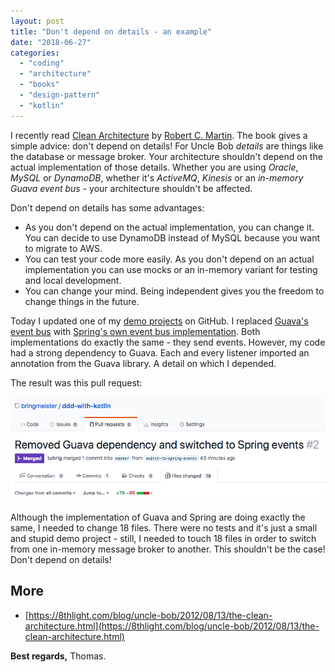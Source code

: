 ```yaml
---
layout: post
title: "Don't depend on details - an example"
date: "2018-06-27"
categories: 
  - "coding"
  - "architecture"
  - "books"
  - "design-pattern"
  - "kotlin"
---
```


I recently read [Clean Architecture](https://www.safaribooksonline.com/library/view/clean-architecture-a/9780134494272/) by [Robert C. Martin](https://github.com/unclebob). 
The book gives a simple advice: don't depend on details! 
For Uncle Bob _details_ are things like the database or message broker. 
Your architecture shouldn't depend on the actual implementation of those details. 
Whether you are using _Oracle_, _MySQL_ or _DynamoDB_, whether it's _ActiveMQ_, _Kinesis_ or an _in-memory Guava event bus_ - your architecture shouldn't be affected.

Don't depend on details has some advantages:

- As you don't depend on the actual implementation, you can change it.
You can decide to use DynamoDB instead of MySQL because you want to migrate to AWS.
- You can test your code more easily. 
As you don't depend on an actual implementation you can use mocks or an in-memory variant for testing and local development.
- You can change your mind. 
Being independent gives you the freedom to change things in the future.

Today I updated one of my [demo projects](https://github.com/tuhrig/ddd-with-kotlin) on GitHub. 
I replaced [Guava's event bus](https://github.com/google/guava/wiki/EventBusExplained) with [Spring's own event bus implementation](https://spring.io/blog/2015/02/11/better-application-events-in-spring-framework-4-2). 
Both implementations do exactly the same - they send events. 
However, my code had a strong dependency to Guava. 
Each and every listener imported an annotation from the Guava library. 
A detail on which I depended.

The result was this pull request:

![](/images/2018/06/pr.png)

Although the implementation of Guava and Spring are doing exactly the same, I needed to change 18 files. 
There were no tests and it's just a small and stupid demo project - still, I needed to touch 18 files in order to switch from one in-memory message broker to another. 
This shouldn't be the case! 
Don't depend on details!

## More

- [https://8thlight.com/blog/uncle-bob/2012/08/13/the-clean-architecture.html](https://8thlight.com/blog/uncle-bob/2012/08/13/the-clean-architecture.html)

**Best regards,** Thomas.
